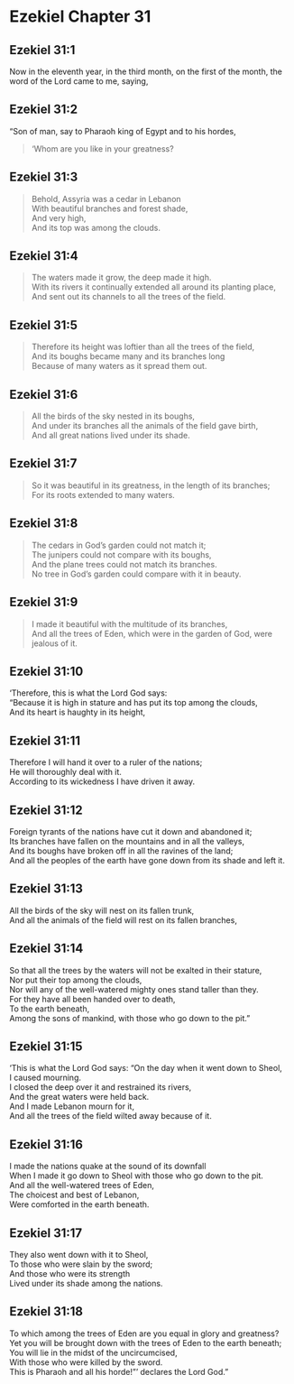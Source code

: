 # Ezekiel Chapter 31

## Ezekiel 31:1

Now in the eleventh year, in the third month, on the first of the month, the word of the Lord came to me, saying,

## Ezekiel 31:2

“Son of man, say to Pharaoh king of Egypt and to his hordes,

> ‘Whom are you like in your greatness?

## Ezekiel 31:3

> Behold, Assyria was a cedar in Lebanon  
> With beautiful branches and forest shade,  
> And very high,  
> And its top was among the clouds.

## Ezekiel 31:4

> The waters made it grow, the deep made it high.  
> With its rivers it continually extended all around its planting place,  
> And sent out its channels to all the trees of the field.

## Ezekiel 31:5

> Therefore its height was loftier than all the trees of the field,  
> And its boughs became many and its branches long  
> Because of many waters as it spread them out.

## Ezekiel 31:6

> All the birds of the sky nested in its boughs,  
> And under its branches all the animals of the field gave birth,  
> And all great nations lived under its shade.

## Ezekiel 31:7

> So it was beautiful in its greatness, in the length of its branches;  
> For its roots extended to many waters.

## Ezekiel 31:8

> The cedars in God’s garden could not match it;  
> The junipers could not compare with its boughs,  
> And the plane trees could not match its branches.  
> No tree in God’s garden could compare with it in beauty.

## Ezekiel 31:9

> I made it beautiful with the multitude of its branches,  
> And all the trees of Eden, which were in the garden of God, were jealous of it.

## Ezekiel 31:10

‘Therefore, this is what the Lord God says:  
“Because it is high in stature and has put its top among the clouds,  
And its heart is haughty in its height,

## Ezekiel 31:11

Therefore I will hand it over to a ruler of the nations;  
He will thoroughly deal with it.  
According to its wickedness I have driven it away.

## Ezekiel 31:12

Foreign tyrants of the nations have cut it down and abandoned it;  
Its branches have fallen on the mountains and in all the valleys,  
And its boughs have broken off in all the ravines of the land;  
And all the peoples of the earth have gone down from its shade and left it.

## Ezekiel 31:13

All the birds of the sky will nest on its fallen trunk,  
And all the animals of the field will rest on its fallen branches,

## Ezekiel 31:14

So that all the trees by the waters will not be exalted in their stature,  
Nor put their top among the clouds,  
Nor will any of the well-watered mighty ones stand taller than they.  
For they have all been handed over to death,  
To the earth beneath,  
Among the sons of mankind, with those who go down to the pit.”

## Ezekiel 31:15

‘This is what the Lord God says: “On the day when it went down to Sheol,  
I caused mourning.  
I closed the deep over it and restrained its rivers,  
And the great waters were held back.  
And I made Lebanon mourn for it,  
And all the trees of the field wilted away because of it.

## Ezekiel 31:16

I made the nations quake at the sound of its downfall  
When I made it go down to Sheol with those who go down to the pit.  
And all the well-watered trees of Eden,  
The choicest and best of Lebanon,  
Were comforted in the earth beneath.

## Ezekiel 31:17

They also went down with it to Sheol,  
To those who were slain by the sword;  
And those who were its strength  
Lived under its shade among the nations.

## Ezekiel 31:18

To which among the trees of Eden are you equal in glory and greatness?  
Yet you will be brought down with the trees of Eden to the earth beneath;  
You will lie in the midst of the uncircumcised,  
With those who were killed by the sword.  
This is Pharaoh and all his horde!”’ declares the Lord God.”
